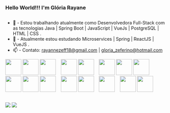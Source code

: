 ### Hello World!!! I'm Glória Rayane
##

- 🔭 - Estou trabalhando atualmente como Desenvolvedora Full-Stack com as tecnologias Java | Spring Boot | JavaScript | VueJs | PostgreSQL | HTML | CSS .
- 🌱 - Atualmente estou estudando Microservices | Spring | ReactJS | VueJS .
- 📫 - Contato: rayannezeff18@gmail.com | gloria_zeferino@hotmail.com 



<div style="display: inline-block">
  <!--PHP-->
  <img src="https://cdn.jsdelivr.net/gh/devicons/devicon/icons/php/php-plain.svg" style="width: 50px; height: 50px;"/>
  <img src="https://cdn.jsdelivr.net/gh/devicons/devicon/icons/laravel/laravel-plain-wordmark.svg" style="width: 50px; height: 50px;"/>
    <img src="https://cdn.jsdelivr.net/gh/devicons/devicon/icons/zend/zend-plain-wordmark.svg" style="width: 50px; height: 50px;"/>
  &nbsp;&nbsp;
  
  <!--JAVA-->
  <img src="https://cdn.jsdelivr.net/gh/devicons/devicon/icons/java/java-original-wordmark.svg" style="width: 50px; height: 50px;"/>
  <img src="https://cdn.jsdelivr.net/gh/devicons/devicon/icons/spring/spring-original-wordmark.svg" style="width: 50px; height: 50px;"/>
  &nbsp;&nbsp;
  
  <!--JAVASCRIPT-->
  <img src="https://cdn.jsdelivr.net/gh/devicons/devicon/icons/javascript/javascript-original.svg" style="width: 50px; height: 50px;"/>
  <img src="https://cdn.jsdelivr.net/gh/devicons/devicon/icons/vuejs/vuejs-original-wordmark.svg" style="width: 50px; height: 50px;"/>
  <img src="https://cdn.jsdelivr.net/gh/devicons/devicon/icons/react/react-original.svg" style="width: 50px; height: 50px;"/>

  <!--HTML / CSS-->
  <img src="https://cdn.jsdelivr.net/gh/devicons/devicon/icons/html5/html5-original-wordmark.svg" style="width: 50px; height: 50px;"/>
  <img src="https://cdn.jsdelivr.net/gh/devicons/devicon/icons/css3/css3-original-wordmark.svg" style="width: 50px; height: 50px;"/>
  <img src="https://cdn.jsdelivr.net/gh/devicons/devicon/icons/bootstrap/bootstrap-plain-wordmark.svg" style="width: 50px; height: 50px;"/>
  &nbsp;&nbsp;
  
  <!--BD-->
  <img src="https://cdn.jsdelivr.net/gh/devicons/devicon/icons/mysql/mysql-original-wordmark.svg" style="width: 50px; height: 50px;"/>
  <img src="https://cdn.jsdelivr.net/gh/devicons/devicon/icons/postgresql/postgresql-original-wordmark.svg" style="width: 50px; height: 50px;"/>
  &nbsp;&nbsp;

  <!--WEB-->
  <img src="https://cdn.jsdelivr.net/gh/devicons/devicon/icons/apache/apache-original-wordmark.svg" style="width: 50px; height: 50px;"/>
  &nbsp;&nbsp;

  <!--OUTROS-->
  <img src="https://cdn.jsdelivr.net/gh/devicons/devicon/icons/git/git-plain-wordmark.svg" style="width: 50px; height: 50px;"/>
  <img src="https://cdn.jsdelivr.net/gh/devicons/devicon/icons/linux/linux-original.svg" style="width: 50px; height: 50px;"/>
</div>

##

<div>
     <a href="https://instagram.com/rayannezeff18" target="_blank"><img src="https://img.shields.io/badge/-Instagram-%23E4405F?style=for-the-               badge&logo=instagram&logoColor=white" target="_blank"></a>
  <a href="https://linkedin.com/in/gl%C3%B3ria-rayane-zeferino-880848a3" target="_blank"><img src="https://img.shields.io/badge/-LinkedIn-%230077B5?style=for-the-    badge&logo=linkedin&logoColor=white" target="_blank"></a>

</div>


